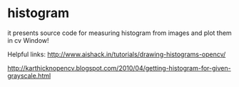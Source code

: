 # histogram
it presents source code for measuring histogram from images and plot them in cv Window!

Helpful links:
http://www.aishack.in/tutorials/drawing-histograms-opencv/

http://karthicknopencv.blogspot.com/2010/04/getting-histogram-for-given-grayscale.html

